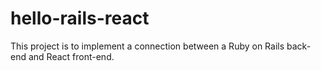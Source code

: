 # hello-rails-react
This project is to implement a connection between a Ruby on Rails back-end and React front-end.
